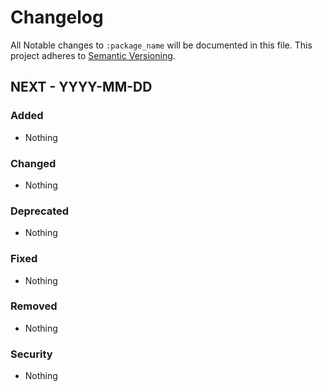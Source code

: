 # Changelog

All Notable changes to `:package_name` will be documented in this file.
This project adheres to [Semantic Versioning](http://semver.org/).

## NEXT - YYYY-MM-DD

### Added
- Nothing

### Changed
- Nothing

### Deprecated
- Nothing

### Fixed
- Nothing

### Removed
- Nothing

### Security
- Nothing
